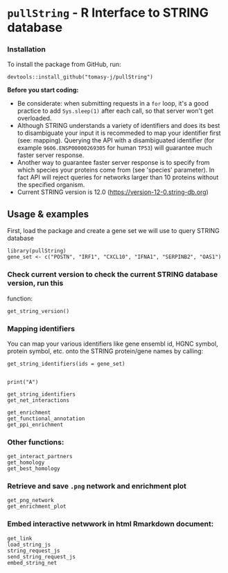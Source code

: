 # `pullString` - R Interface to STRING database
### Installation
To install the package from GitHub, run:
```
devtools::install_github("tomasy-j/pullString")
```
**Before you start coding:**
- Be considerate: when submitting requests in a `for` loop, it's a good practice
to add `Sys.sleep(1)` after each call, so that server won't get overloaded.
- Although STRING understands a variety of identifiers and does its best to
disambiguate your input it is recommeded to map your identifier first (see:
mapping). Querying the API with a disambiguated identifier (for example
`9606.ENSP00000269305` for human `TP53`) will guarantee much faster server
response.
- Another way to guarantee faster server response is to specify from which
species your proteins come from (see 'species' parameter). In fact API will
reject queries for networks larger than 10 proteins without the specified
organism.
- Current STRING version is 12.0 (https://version-12-0.string-db.org)
## Usage & examples
First, load the package and create a gene set we will use to query STRING
database
```
library(pullString)
gene_set <- c("POSTN", "IRF1", "CXCL10", "IFNA1", "SERPINB2", "OAS1")
```
### Check current version to check the current STRING database version, run this
function:
```
get_string_version()
```
### Mapping identifiers 
You can map your various identifiers like gene ensembl id, HGNC symbol, protein
symbol, etc. onto the STRING protein/gene names by calling:
```
get_string_identifiers(ids = gene_set)
```

```{r}

print("A")
```


```
get_string_identifiers
get_net_interactions
```


```
get_enrichment
get_functional_annotation
get_ppi_enrichment
```


### Other functions:


```
get_interact_partners
get_homology
get_best_homology
```


### Retrieve and save `.png` network and enrichment plot


```
get_png_network
get_enrichment_plot
```


### Embed interactive netwwork in html Rmarkdown document:


```
get_link
load_string_js
string_request_js
send_string_request_js
embed_string_net
```

